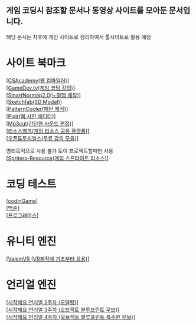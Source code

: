 ## 게임 코딩시 참조할 문서나 동영상 사이트를 모아둔 문서입니다.
해당 문서는 차후에 개인 사이트로 정리하여서 툴사이트로 활용 예정


# 사이트 북마크
[[CSAcademy(웹 컴파일러)]](https://csacademy.com/workspace/)  
[[GameDev.tv(게임 코딩 강의)]](https://www.gamedev.tv/courses/)   
[[SmartNormap2.0(노말맵 제작)]](http://www.smart-page.net/smartnormal/)  
[[Sketchfab(3D Model)]](https://sketchfab.com/)  
[[PatternCooler(패턴 제작)]](https://www.patterncooler.com/)  
[[Pixlr(웹 사진 에디터)]](https://pixlr.com/kr/e/)  
[[Mp3cut(간단한 사운드 편집)]](https://mp3cut.net/ko/)  
[[리소스뱅크(게임 리소스 공유 플랫폼)]](https://resourcebank.or.kr/index.php)  
[[오픈튜토리얼스(무료 강의 모음)]](https://www.opentutorials.org/)  

영리목적으로 사용 불가 토이 프로젝트할때만 사용  
[[Spriters-Resource(게임 스프라이트 리소스)]](https://www.spriters-resource.com/)  

# 코딩 테스트
[[codinGame]](https://www.codingame.com/home)  
[[백준]](https://www.acmicpc.net/)  
[[프로그래머스]](https://programmers.co.kr/)  

# 유니티 엔진  
[[ValemVR (VR제작에 기초부터 응용)]](https://www.youtube.com/c/ValemVR/videos)  

# 언리얼 엔진  
[[시작해요 언리얼 2주차 (모델링)]](https://youtu.be/5t_bfpyk18c)  
[[시작해요 언리얼 3주차 (오브젝트 블루프린트 무브)]](https://youtu.be/5t_bfpyk18c)  
[[시작해요 언리얼 4주차 (오브젝트 블루프린트 특수한 무브)]](https://youtu.be/5t_bfpyk18c)  


